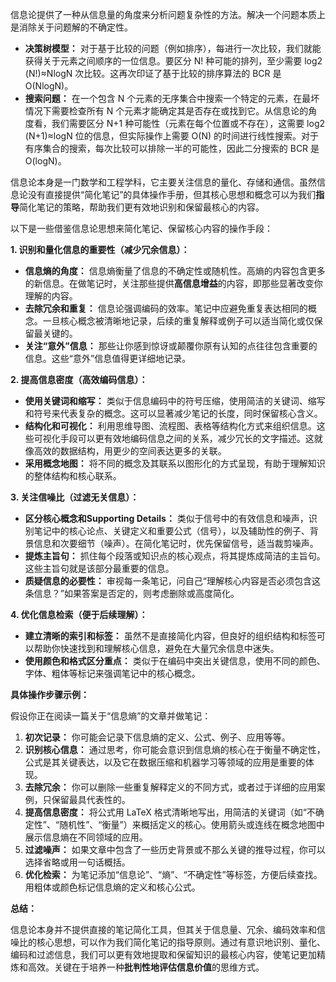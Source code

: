 信息论提供了一种从信息量的角度来分析问题复杂性的方法。解决一个问题本质上是消除关于问题解的不确定性。

- **决策树模型：** 对于基于比较的问题（例如排序），每进行一次比较，我们就能获得关于元素之间顺序的一位信息。要区分 N! 种可能的排列，至少需要 log2​(N!)≈NlogN 次比较。这再次印证了基于比较的排序算法的 BCR 是 O(NlogN)。
- **搜索问题：** 在一个包含 N 个元素的无序集合中搜索一个特定的元素，在最坏情况下需要检查所有 N 个元素才能确定其是否存在或找到它。从信息论的角度看，我们需要区分 N+1 种可能性（元素在每个位置或不存在），这需要 log2​(N+1)≈logN 位的信息，但实际操作上需要 O(N) 的时间进行线性搜索。对于有序集合的搜索，每次比较可以排除一半的可能性，因此二分搜索的 BCR 是 O(logN)。

信息论本身是一门数学和工程学科，它主要关注信息的量化、存储和通信。虽然信息论没有直接提供“简化笔记”的具体操作手册，但其核心思想和概念可以为我们**指导**简化笔记的策略，帮助我们更有效地识别和保留最核心的内容。

以下是一些借鉴信息论思想来简化笔记、保留核心内容的操作手段：

**1. 识别和量化信息的重要性（减少冗余信息）：**

- **信息熵的角度：** 信息熵衡量了信息的不确定性或随机性。高熵的内容包含更多的新信息。在做笔记时，关注那些提供**高信息增益**的内容，即那些显著改变你理解的内容。
- **去除冗余和重复：** 信息论强调编码的效率。笔记中应避免重复表达相同的概念。一旦核心概念被清晰地记录，后续的重复解释或例子可以适当简化或仅保留最关键的。
- **关注“意外”信息：** 那些让你感到惊讶或颠覆你原有认知的点往往包含重要的信息。这些“意外”信息值得更详细地记录。

**2. 提高信息密度（高效编码信息）：**

- **使用关键词和缩写：** 类似于信息编码中的符号压缩，使用简洁的关键词、缩写和符号来代表复杂的概念。这可以显著减少笔记的长度，同时保留核心含义。
- **结构化和可视化：** 利用思维导图、流程图、表格等结构化方式来组织信息。这些可视化手段可以更有效地编码信息之间的关系，减少冗长的文字描述。这就像高效的数据结构，用更少的空间表达更多的关联。
- **采用概念地图：** 将不同的概念及其联系以图形化的方式呈现，有助于理解知识的整体结构和核心联系。

**3. 关注信噪比（过滤无关信息）：**

- **区分核心概念和Supporting Details：** 类似于信号中的有效信息和噪声，识别笔记中的核心论点、关键定义和重要公式（信号），以及辅助性的例子、背景信息和次要细节（噪声）。在简化笔记时，优先保留信号，适当裁剪噪声。
- **提炼主旨句：** 抓住每个段落或知识点的核心观点，将其提炼成简洁的主旨句。这些主旨句就是该部分最重要的信息。
- **质疑信息的必要性：** 审视每一条笔记，问自己“理解核心内容是否必须包含这条信息？”如果答案是否定的，则考虑删除或高度简化。

**4. 优化信息检索（便于后续理解）：**

- **建立清晰的索引和标签：** 虽然不是直接简化内容，但良好的组织结构和标签可以帮助你快速找到和理解核心信息，避免在大量冗余信息中迷失。
- **使用颜色和格式区分重点：** 类似于在编码中突出关键信息，使用不同的颜色、字体、粗体等标记来强调笔记中的核心概念。

**具体操作步骤示例：**

假设你正在阅读一篇关于“信息熵”的文章并做笔记：

1. **初次记录：** 你可能会记录下信息熵的定义、公式、例子、应用等等。
2. **识别核心信息：** 通过思考，你可能会意识到信息熵的核心在于衡量不确定性，公式是其关键表达，以及它在数据压缩和机器学习等领域的应用是重要的体现。
3. **去除冗余：** 你可以删除一些重复解释定义的不同方式，或者过于详细的应用案例，只保留最具代表性的。
4. **提高信息密度：** 将公式用 LaTeX 格式清晰地写出，用简洁的关键词（如“不确定性”、“随机性”、“衡量”）来概括定义的核心。使用箭头或连线在概念地图中展示信息熵在不同领域的应用。
5. **过滤噪声：** 如果文章中包含了一些历史背景或不那么关键的推导过程，你可以选择省略或用一句话概括。
6. **优化检索：** 为笔记添加“信息论”、“熵”、“不确定性”等标签，方便后续查找。用粗体或颜色标记信息熵的定义和核心公式。

**总结：**

信息论本身并不提供直接的笔记简化工具，但其关于信息量、冗余、编码效率和信噪比的核心思想，可以作为我们简化笔记的指导原则。通过有意识地识别、量化、编码和过滤信息，我们可以更有效地提取和保留知识的最核心内容，使笔记更加精炼和高效。关键在于培养一种**批判性地评估信息价值**的思维方式。
